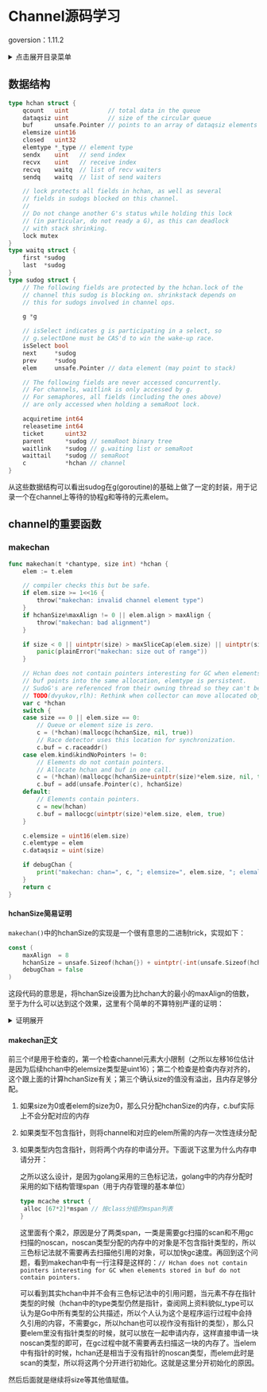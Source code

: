 # Channel源码学习

goversion：1.11.2

<details>
<summary>点击展开目录菜单</summary>
<!-- TOC -->

- [数据结构](#数据结构)
- [channel的重要函数](#channel的重要函数)
  - [makechan](#makechan)

<!-- /TOC -->

</details>

## 数据结构

```go
type hchan struct {
	qcount   uint           // total data in the queue
	dataqsiz uint           // size of the circular queue
	buf      unsafe.Pointer // points to an array of dataqsiz elements
	elemsize uint16
	closed   uint32
	elemtype *_type // element type
	sendx    uint   // send index
	recvx    uint   // receive index
	recvq    waitq  // list of recv waiters
	sendq    waitq  // list of send waiters

	// lock protects all fields in hchan, as well as several
	// fields in sudogs blocked on this channel.
	//
	// Do not change another G's status while holding this lock
	// (in particular, do not ready a G), as this can deadlock
	// with stack shrinking.
	lock mutex
}
type waitq struct {
	first *sudog
	last  *sudog
}
type sudog struct {
	// The following fields are protected by the hchan.lock of the
	// channel this sudog is blocking on. shrinkstack depends on
	// this for sudogs involved in channel ops.

	g *g

	// isSelect indicates g is participating in a select, so
	// g.selectDone must be CAS'd to win the wake-up race.
	isSelect bool
	next     *sudog
	prev     *sudog
	elem     unsafe.Pointer // data element (may point to stack)

	// The following fields are never accessed concurrently.
	// For channels, waitlink is only accessed by g.
	// For semaphores, all fields (including the ones above)
	// are only accessed when holding a semaRoot lock.

	acquiretime int64
	releasetime int64
	ticket      uint32
	parent      *sudog // semaRoot binary tree
	waitlink    *sudog // g.waiting list or semaRoot
	waittail    *sudog // semaRoot
	c           *hchan // channel
}
```

从这些数据结构可以看出sudog在g(goroutine)的基础上做了一定的封装，用于记录一个在channel上等待的协程g和等待的元素elem。

## channel的重要函数

### makechan

```go
func makechan(t *chantype, size int) *hchan {
	elem := t.elem

	// compiler checks this but be safe.
	if elem.size >= 1<<16 {
		throw("makechan: invalid channel element type")
	}
	if hchanSize%maxAlign != 0 || elem.align > maxAlign {
		throw("makechan: bad alignment")
	}

	if size < 0 || uintptr(size) > maxSliceCap(elem.size) || uintptr(size)*elem.size > maxAlloc-hchanSize {
		panic(plainError("makechan: size out of range"))
	}

	// Hchan does not contain pointers interesting for GC when elements stored in buf do not contain pointers.
	// buf points into the same allocation, elemtype is persistent.
	// SudoG's are referenced from their owning thread so they can't be collected.
	// TODO(dvyukov,rlh): Rethink when collector can move allocated objects.
	var c *hchan
	switch {
	case size == 0 || elem.size == 0:
		// Queue or element size is zero.
		c = (*hchan)(mallocgc(hchanSize, nil, true))
		// Race detector uses this location for synchronization.
		c.buf = c.raceaddr()
	case elem.kind&kindNoPointers != 0:
		// Elements do not contain pointers.
		// Allocate hchan and buf in one call.
		c = (*hchan)(mallocgc(hchanSize+uintptr(size)*elem.size, nil, true))
		c.buf = add(unsafe.Pointer(c), hchanSize)
	default:
		// Elements contain pointers.
		c = new(hchan)
		c.buf = mallocgc(uintptr(size)*elem.size, elem, true)
	}

	c.elemsize = uint16(elem.size)
	c.elemtype = elem
	c.dataqsiz = uint(size)

	if debugChan {
		print("makechan: chan=", c, "; elemsize=", elem.size, "; elemalg=", elem.alg, "; dataqsiz=", size, "\n")
	}
	return c
}
```

#### hchanSize简易证明

```makechan()```中的hchanSize的实现是一个很有意思的二进制trick，实现如下：

```go
const (
	maxAlign  = 8
	hchanSize = unsafe.Sizeof(hchan{}) + uintptr(-int(unsafe.Sizeof(hchan{}))&(maxAlign-1))
	debugChan = false
)
```

这段代码的意思是，将hchanSize设置为比hchan大的最小的maxAlign的倍数，至于为什么可以达到这个效果，这里有个简单的不算特别严谨的证明：

<details>
	<summary>证明展开</summary>
	
```a + ( ( -a ) & (alignSize - 1) )```能计算出大于等于a的最小的 ( alignSize的倍数 )，前提条件是alignSize是2的次幂

也就是```a + ( ( -a ) & (alignSize - 1) ) == a + alignSize - a % alignSize```

举个例子：a = 50, alignSize = 8 上式结果就是56（alignSize是2的n次幂）

具体证明：

已知 ```a % alignSize == a & ( alignSize - 1) ```，其中```alignSize = 2^n```

要证```a + ( ( -a ) & (alignSize - 1) ) == a + alignSize - a % alignSize```

即要证：``` ( -a ) & (alignSize - 1) == alignSize - ( a & (alignSize-1) ) ```

即要证：``` ( -a ) & (alignSize - 1) + ( a & (alignSize - 1) ) == alignSize ```

即要证：``` ( -a ) & (2^n - 1) + ( a & (2^n - 1) ) == 2^n ```

即要证：``` ( ～a + 1 ) & (2^n - 1) + ( a & (2^n - 1) ) == 2^n ```

由于alignSize为2^n，那么```x & (2^n-1)```其实就是将高于2^n的高位截断

而-a的计算机实现是原数取反并二进制+1，那么在可表示范围内截断，相加其实就是等于这个二的次幂的。
</details>

#### makechan正文

前三个if是用于检查的，第一个检查channel元素大小限制（之所以左移16位估计是因为后续hchan中的elemsize类型是uint16）；第二个检查是检查内存对齐的，这个跟上面的计算hchanSize有关；第三个确认size的值没有溢出，且内存足够分配。

1. 如果size为0或者elem的size为0，那么只分配hchanSize的内存，c.buf实际上不会分配对应的内存

2. 如果类型不包含指针，则将channel和对应的elem所需的内存一次性连续分配

3. 如果类型内包含指针，则将两个内存的申请分开。下面说下这里为什么内存申请分开：

   之所以这么设计，是因为golang采用的三色标记法，golang中的内存分配时采用的如下结构管理span（用于内存管理的基本单位）

   ```go
   type mcache struct {
   	alloc [67*2]*mspan // 按class分组的mspan列表
   }
   
   ```

   这里面有个乘2，原因是分了两类span，一类是需要gc扫描的scan和不用gc扫描的noscan，noscan类型分配的内存中的对象是不包含指针类型的，所以三色标记法就不需要再去扫描他引用的对象，可以加快gc速度。再回到这个问题，看到makechan中有一行注释是这样的：```// Hchan does not contain pointers interesting for GC when elements stored in buf do not contain pointers.```

   可以看到其实hchan中并不会有三色标记法中的引用问题，当元素不存在指针类型的时候（hchan中的type类型仍然是指针，查阅网上资料貌似_type可以认为是Go中所有类型的公共描述，所以个人认为这个是程序运行过程中会持久引用的内容，不需要gc，所以hchan也可以视作没有指针的类型），那么只要elem里没有指针类型的时候，就可以放在一起申请内存，这样直接申请一块noscan类型的即可，在gc过程中就不需要再去扫描这一块的内存了。当elem中有指针的时候，hchan还是相当于没有指针的noscan类型，而elem此时是scan的类型，所以将这两个分开进行初始化。这就是这里分开初始化的原因。

然后后面就是继续将size等其他值赋值。

